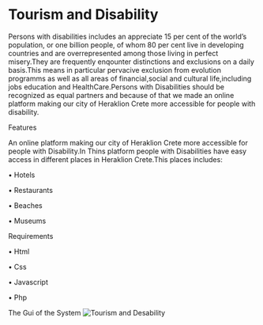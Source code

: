 # Tourism and Disability

Persons with disabilities includes  an appreciate 15 per cent of the world’s population, or one billion people, of whom 80 per cent live in
developing countries and are overrepresented among those living in perfect misery.They are frequently enqounter distinctions and exclusions on a daily basis.This means in particular pervacive exclusion from evolution programms as well as all areas of financial,social and cultural life,including jobs education and HealthCare.Persons with Disabilities should be recognized as equal partners and because of that we made an online platform making our city of Heraklion Crete more accessible for people with disability.

Features

An online platform making our city of Heraklion Crete more accessible for people with Disability.In Thins platform people with Disabilities have easy access in different places in Heraklion Crete.This places includes:

 •	Hotels
 
 •	Restaurants
 
 •	Beaches
 
 • Museums

Requirements

• Html

• Css

• Javascript

• Php

The Gui of the System
![Tourism and Desability](https://user-images.githubusercontent.com/47419196/71564671-37acc600-2aad-11ea-88df-39eb85cdd84d.jpg)




